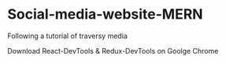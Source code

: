 # Social-media-website-MERN

Following a tutorial of traversy media

Download React-DevTools & Redux-DevTools on Goolge Chrome
